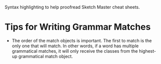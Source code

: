 Syntax highlighting to help proofread Sketch Master cheat sheets.

# Tips for Writing Grammar Matches
- The order of the match objects is important. The first to match is the only one that will match. In other words, if a word has multiple grammatical matches, it will only receive the classes from the highest-up grammatical match object.

